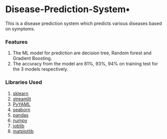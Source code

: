 # Disease-Prediction-System•	
This is a disease prediction system which predicts various diseases based on symptoms.

### Features 
1. The ML model for prediction are decision tree, Random forest and Gradient Boosting.
2. The accuracy from the model are 81%, 93%, 94% on training test for the 3 models respectively.

### Libraries Used
1. [sklearn](https://scikit-learn.org/stable/)
2. [streamlit](https://streamlit.io/)
3. [PyYAML](https://pyyaml.org/wiki/PyYAML)
4. [seaborn](https://seaborn.pydata.org/)
5. [pandas](https://pandas.pydata.org/)
6. [numpy](https://numpy.org/)
7. [joblib](https://joblib.readthedocs.io/en/latest/)
8. [matplotlib](https://matplotlib.org/)
